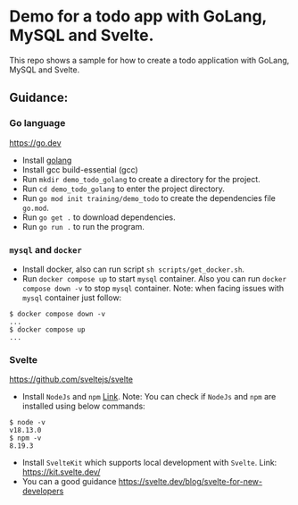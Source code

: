 # Demo for a todo app with GoLang, MySQL and Svelte.

This repo shows a sample for how to create a todo application with GoLang, MySQL and Svelte.


## Guidance:
### Go language
https://go.dev
- Install [golang](https://go.dev/doc/install)
- Install gcc build-essential (gcc)
- Run `mkdir demo_todo_golang` to create a directory for the project.
- Run `cd demo_todo_golang` to enter the project directory.
- Run `go mod init training/demo_todo` to create the dependencies file `go.mod`.
- Run `go get .` to download dependencies.
- Run `go run .` to run the program. 

### `mysql` and `docker`
- Install docker, also can run script `sh scripts/get_docker.sh`.
- Run `docker compose up` to start `mysql` container. Also you can run `docker compose down -v` to stop `mysql` container.
Note: when facing issues with `mysql` container just follow:
```shell
$ docker compose down -v
...
$ docker compose up
...
```

### Svelte
https://github.com/sveltejs/svelte

- Install `NodeJs` and `npm` [Link](https://nodejs.org/en/download/).
Note: You can check if `NodeJs` and `npm` are installed using below commands:
```shell
$ node -v
v18.13.0
$ npm -v
8.19.3
```
- Install `SvelteKit` which supports local development with `Svelte`. Link: https://kit.svelte.dev/
- You can a good guidance https://svelte.dev/blog/svelte-for-new-developers

